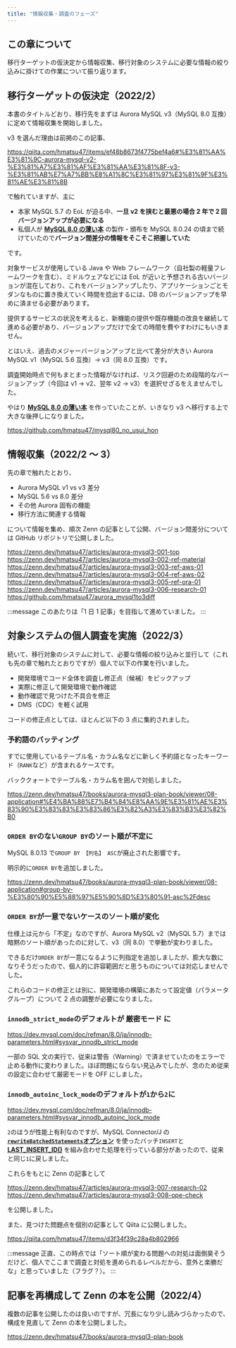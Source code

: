 ```yaml
---
title: "情報収集・調査のフェーズ"
---
```


## この章について

移行ターゲットの仮決定から情報収集、移行対象のシステムに必要な情報の絞り込みに掛けての作業について振り返ります。

## 移行ターゲットの仮決定（2022/2）

本書のタイトルどおり、移行先をまずは Aurora MySQL v3（MySQL 8.0 互換）に定めて情報収集を開始しました。

v3 を選んだ理由は前掲のこの記事、

https://qiita.com/hmatsu47/items/ef48b8673f4775bef4a6#%E3%81%AA%E3%81%9C-aurora-mysql-v2-%E3%81%A7%E3%81%AF%E3%81%AA%E3%81%8F-v3-%E3%81%AB%E7%A7%BB%E8%A1%8C%E3%81%97%E3%81%9F%E3%81%AE%E3%81%8B

で触れていますが、主に

- 本家 MySQL 5.7 の EoL が迫る中、**一旦 v2 を挟むと最悪の場合 2 年で 2 回バージョンアップが必要になる**
- 私個人が **[MySQL 8.0 の薄い本](https://github.com/hmatsu47/mysql80_no_usui_hon)** の製作・頒布を MySQL 8.0.24 の頃まで続けていたので**バージョン間差分の情報をそこそこ把握していた**

です。

対象サービスが使用している Java や Web フレームワーク（自社製の軽量フレームワークを含む）、ミドルウェアなどには EoL が近いと予想される古いバージョンが混在しており、これをバージョンアップしたり、アプリケーションごとモダンなものに置き換えていく時間を捻出するには、DB のバージョンアップを早めに済ませる必要があります。

提供するサービスの状況を考えると、新機能の提供や既存機能の改良を継続して進める必要があり、バージョンアップだけで全ての時間を費やすわけにもいきません。

とはいえ、過去のメジャーバージョンアップと比べて差分が大きい Aurora MySQL v1（MySQL 5.6 互換）→ v3（同 8.0 互換）です。

調査開始時点で何もまとまった情報がなければ、リスク回避のため段階的なバージョンアップ（今回は v1 → v2、翌年 v2 → v3）を選択せざるをえませんでした。

やはり **[MySQL 8.0 の薄い本](https://github.com/hmatsu47/mysql80_no_usui_hon)** を作っていたことが、いきなり v3 へ移行する上で大きな後押しになりました。

https://github.com/hmatsu47/mysql80_no_usui_hon

## 情報収集（2022/2 〜 3）

先の章で触れたとおり、

- Aurora MySQL v1 vs v3 差分
- MySQL 5.6 vs 8.0 差分
- その他 Aurora 固有の機能
- 移行方法に関連する情報

について情報を集め、順次 Zenn の記事として公開、バージョン間差分については GitHub リポジトリで公開しました。

https://zenn.dev/hmatsu47/articles/aurora-mysql3-001-top
https://zenn.dev/hmatsu47/articles/aurora-mysql3-002-ref-material
https://zenn.dev/hmatsu47/articles/aurora-mysql3-003-ref-aws-01
https://zenn.dev/hmatsu47/articles/aurora-mysql3-004-ref-aws-02
https://zenn.dev/hmatsu47/articles/aurora-mysql3-005-ref-ora-01
https://zenn.dev/hmatsu47/articles/aurora-mysql3-006-research-01
https://github.com/hmatsu47/aurora_mysql1to3diff

:::message
このあたりは「1 日 1 記事」を目指して進めていました。
:::

## 対象システムの個人調査を実施（2022/3）

続いて、移行対象のシステムに対して、必要な情報の絞り込みと並行して（これも先の章で触れたとおりですが）個人で以下の作業を行いました。

- 開発環境でコード全体を調査し修正点（候補）をピックアップ
- 実際に修正して開発環境で動作確認
- 動作確認で見つけた不具合を修正
- DMS（CDC）を軽く試用

コードの修正点としては、ほとんど以下の 3 点に集約されました。

### 予約語のバッティング

すでに使用しているテーブル名・カラム名などに新しく予約語となったキーワード（`RANK`など）が含まれるケースです。

バッククォートでテーブル名・カラム名を囲んで対処しました。

https://zenn.dev/hmatsu47/books/aurora-mysql3-plan-book/viewer/08-application#%E4%BA%88%E7%B4%84%E8%AA%9E%E3%81%AE%E3%83%90%E3%83%83%E3%83%86%E3%82%A3%E3%83%B3%E3%82%B0

### `ORDER BY`のない`GROUP BY`のソート順が不定に

MySQL 8.0.13 で`GROUP BY 【列名】 ASC`が廃止された影響です。

明示的に`ORDER BY`を追加しました。

https://zenn.dev/hmatsu47/books/aurora-mysql3-plan-book/viewer/08-application#group-by-%E3%80%90%E5%88%97%E5%90%8D%E3%80%91-asc%2Fdesc

### `ORDER BY`が一意でないケースのソート順が変化

仕様上は元から「不定」なのですが、Aurora MySQL v2（MySQL 5.7）までは暗黙のソート順があったのに対して、v3（同 8.0）で挙動が変わりました。

できるだけ`ORDER BY`が一意になるように列指定を追加しましたが、膨大な数になりそうだったので、個人的に許容範囲だと思うものについては対応しませんでした。

これらのコードの修正とは別に、開発環境の構築にあたって設定値（パラメータグループ）について 2 点の調整が必要になりました。

### `innodb_strict_mode`のデフォルトが **厳密モード** に

https://dev.mysql.com/doc/refman/8.0/ja/innodb-parameters.html#sysvar_innodb_strict_mode

一部の SQL 文の実行で、従来は警告（Warning）で済ませていたのをエラーで止める動作に変わりました。ほぼ問題にならない見込みでしたが、念のため従来の設定に合わせて厳密モードを OFF にしました。

### `innodb_autoinc_lock_mode`のデフォルトが`1`から`2`に

https://dev.mysql.com/doc/refman/8.0/ja/innodb-parameters.html#sysvar_innodb_autoinc_lock_mode

`2`のほうが性能上有利なのですが、MySQL Connector/J の **[`rewriteBatchedStatements`オプション](https://dev.mysql.com/doc/connector-j/8.0/en/connector-j-connp-props-performance-extensions.html#cj-conn-prop_rewriteBatchedStatements)** を使ったバッチ`INSERT`と **[LAST_INSERT_ID()](https://dev.mysql.com/doc/refman/8.0/ja/information-functions.html#function_last-insert-id)** を組み合わせた処理を行っている部分があったので、従来と同じ`1`に戻しました。

これらをもとに Zenn の記事として

https://zenn.dev/hmatsu47/articles/aurora-mysql3-007-research-02
https://zenn.dev/hmatsu47/articles/aurora-mysql3-008-ope-check

を公開しました。

また、見つけた問題点を個別の記事として Qiita に公開しました。

https://qiita.com/hmatsu47/items/d3f34f39c28a4b802966

:::message
正直、この時点では「ソート順が変わる問題への対処は面倒臭そうだけど、個人でここまで調査と対処を進められるレベルだから、意外と楽勝だな」と思っていました（フラグ？）。
:::

## 記事を再構成して Zenn の本を公開（2022/4）

複数の記事を公開したのは良いのですが、冗長になり少し読みづらかったので、構成を見直して Zenn の本を公開しました。

https://zenn.dev/hmatsu47/books/aurora-mysql3-plan-book
